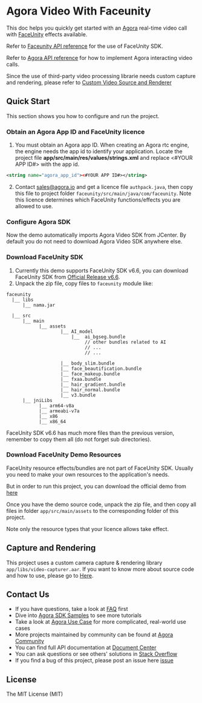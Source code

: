 # Agora Video With Faceunity

This doc helps you quickly get started with an [Agora](www.agora.io) real-time video call with [FaceUnity](http://www.faceunity.com) effects available.

Refer to [Faceunity API reference](http://www.faceunity.com/docs_develop) for the use of FaceUnity SDK.

Refer to [Agora API reference](https://docs.agora.io/en/Interactive%20Broadcast/API%20Reference/java/index.html) for how to implement Agora interacting video calls.

Since the use of third-party video processing librarie needs custom capture and rendering, please refer to [Custom Video Source and Renderer](https://docs.agora.io/en/Interactive%20Broadcast/custom_video_android?platform=Android)


## Quick Start
This section shows you how to configure and run the project.

### Obtain an Agora App ID and FaceUnity licence
1. You must obtain an Agora app ID. When creating an Agora rtc engine, the engine needs the app id to identify your application.
Locate the project file **app/src/main/res/values/strings.xml** and replace <#YOUR APP ID#> with the app id.

```xml
<string name="agora_app_id"><#YOUR APP ID#></string>
```
2. Contact sales@agora.io and get a licence file `authpack.java`, then copy this file to project folder `faceunity/src/main/java/com/faceunity`. Note this licence determines which FaceUnity functions/effects you are allowed to use. 

### Configure Agora SDK

Now the demo automatically imports Agora Video SDK from JCenter. By default you do not need to download Agora Video SDK anywhere else.

### Download FaceUnity SDK

1. Currently this demo supports FaceUnity SDK v6.6, you can download FaceUnity SDK from [Official Release v6.6](https://github.com/Faceunity/FULiveDemoDroid/releases/download/v6.6/Faceunity-Android-v6.6.zip).
2. Unpack the zip file, copy files to `faceunity` module like:
```
faceunity
  |__ libs
      |__ nama.jar

  |__ src
      |__ main
            |__ assets
                    |__ AI_model
                        |__  ai_bgseg.bundle
                             // other bundles related to AI
                             // ...
                             // ... 

                    |__ body_slim.bundle
                    |__ face_beautification.bundle
                    |__ face_makeup.bundle
                    |__ fxaa.bundle
                    |__ hair_gradient.bundle
                    |__ hair_normal.bundle
                    |__ v3.bundle
      |__ jniLibs
            |__ arm64-v8a
            |__ armeabi-v7a
            |__ x86
            |__ x86_64
```

FaceUnity SDK v6.6 has much more files than the previous version, remember to copy them all (do not forget sub directories).

### Download FaceUnity Demo Resources

FaceUnity resource effects/bundles are not part of FaceUnity SDK. Usually you need to make your own resources to the application's needs. 

But in order to run this project, you can download the official demo from [here](https://github.com/Faceunity/FULiveDemoDroid)

Once you have the demo source code, unpack the zip file, and then copy all files in folder `app/src/main/assets` to the corresponding folder of this project.

Note only the resource types that your licence allows take effect. 

## Capture and Rendering

This project uses a custom camera capture & rendering library `app/libs/video-capturer.aar`. If you want to know more about source code and how to use, please go to [Here](https://github.com/AgoraIO/Agora-Extensions/tree/master/VideoCapture/Android).

## Contact Us

- If you have questions, take a look at [FAQ](https://docs.agora.io/cn/faq) first
- Dive into [Agora SDK Samples](https://github.com/AgoraIO) to see more tutorials
- Take a look at [Agora Use Case](https://github.com/AgoraIO-usecase) for more complicated, real-world use cases
- More projects maintained by community can be found at [Agora Community](https://github.com/AgoraIO-Community)
- You can find full API documentation at [Document Center](https://docs.agora.io/en/)
- You can ask questions or see others' solutions in [Stack Overflow](https://stackoverflow.com/questions/tagged/agora.io)
- If you find a bug of this project, please post an issue here [issue](https://github.com/AgoraIO/FaceUnity/issues)

## License

The MIT License (MIT)
